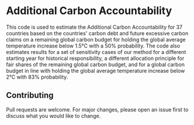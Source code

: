 # Additional Carbon Accountability

This code is used to estimate the Additional Carbon Accountability for 37 countries based on the countries' carbon debt and future excessive carbon claims on a remaining global carbon budget for holding the global average temperature increase below 1.5°C with a 50% probability. The code also estimates results for a set of sensitivity cases of our method for a different starting year for historical responsibility, a different allocation principle for fair shares of the remaining global carbon budget, and for a global carbon budget in line with holding the global average temperature increase below 2°C with 83% probability. 

## Contributing

Pull requests are welcome. For major changes, please open an issue first
to discuss what you would like to change.
